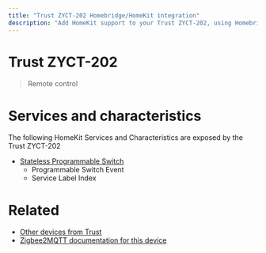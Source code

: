 ```yaml
---
title: "Trust ZYCT-202 Homebridge/HomeKit integration"
description: "Add HomeKit support to your Trust ZYCT-202, using Homebridge, Zigbee2MQTT and homebridge-z2m."
---
```

<!---
This file has been GENERATED using src/docgen/docgen.ts
DO NOT EDIT THIS FILE MANUALLY!
-->
# Trust ZYCT-202
> Remote control


# Services and characteristics
The following HomeKit Services and Characteristics are exposed by
the Trust ZYCT-202

* [Stateless Programmable Switch](../../action.md)
  * Programmable Switch Event
  * Service Label Index


# Related
* [Other devices from Trust](../index.md#trust)
* [Zigbee2MQTT documentation for this device](https://www.zigbee2mqtt.io/devices/ZYCT-202.html)